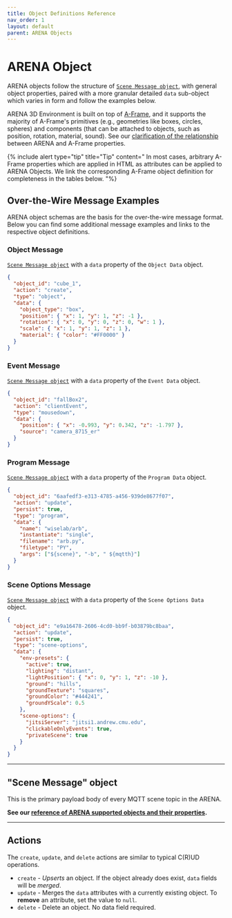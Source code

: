 ```yaml
---
title: Object Definitions Reference
nav_order: 1
layout: default
parent: ARENA Objects
---
```


# ARENA Object

ARENA objects follow the structure of [`Scene Message object`](#scene-message-object), with general object properties, paired with a more granular detailed `data` sub-object which varies in form and follow the examples below.

ARENA 3D Environment is built on top of [A-Frame](https://aframe.io/), and it supports the majority of A-Frame's primitives (e.g., geometries like boxes, circles, spheres) and components (that can be attached to objects, such as position, rotation, material, sound). See our [clarification of the relationship](/content/schemas/#arena-objects-and-a-frame) between ARENA and A-Frame properties.

{% include alert type="tip" title="Tip" content="
In most cases, arbitrary A-Frame properties which are applied in HTML as attributes can be applied to ARENA Objects. We link the corresponding A-Frame object definition for completeness in the tables below.
"%}

## Over-the-Wire Message Examples

ARENA object schemas are the basis for the over-the-wire message format. Below you can find some additional message examples and links to the respective object definitions.

### Object Message

[`Scene Message object`](#scene-message-object) with a `data` property of the `Object Data` object.

```json
{
  "object_id": "cube_1",
  "action": "create",
  "type": "object",
  "data": {
    "object_type": "box",
    "position": { "x": 1, "y": 1, "z": -1 },
    "rotation": { "x": 0, "y": 0, "z": 0, "w": 1 },
    "scale": { "x": 1, "y": 1, "z": 1 },
    "material": { "color": "#FF0000" }
  }
}
```

### Event Message

[`Scene Message object`](#scene-message-object) with a `data` property of the `Event Data` object.

```json
{
  "object_id": "fallBox2",
  "action": "clientEvent",
  "type": "mousedown",
  "data": {
    "position": { "x": -0.993, "y": 0.342, "z": -1.797 },
    "source": "camera_8715_er"
  }
}
```

### Program Message

[`Scene Message object`](#scene-message-object) with a `data` property of the `Program Data` object.

```json
{
  "object_id": "6aafedf3-e313-4785-a456-939de8677f07",
  "action": "update",
  "persist": true,
  "type": "program",
  "data": {
    "name": "wiselab/arb",
    "instantiate": "single",
    "filename": "arb.py",
    "filetype": "PY",
    "args": ["${scene}", "-b", " ${mqtth}"]
  }
}
```

### Scene Options Message

[`Scene Message object`](#scene-message-object) with a `data` property of the `Scene Options Data` object.

```json
{
  "object_id": "e9a16478-2606-4cd0-bb9f-b03879bc8baa",
  "action": "update",
  "persist": true,
  "type": "scene-options",
  "data": {
    "env-presets": {
      "active": true,
      "lighting": "distant",
      "lightPosition": { "x": 0, "y": 1, "z": -10 },
      "ground": "hills",
      "groundTexture": "squares",
      "groundColor": "#444241",
      "groundYScale": 0.5
    },
    "scene-options": {
      "jitsiServer": "jitsi1.andrew.cmu.edu",
      "clickableOnlyEvents": true,
      "privateScene": true
    }
  }
}
```

---

## "Scene Message" object

This is the primary payload body of every MQTT scene topic in the ARENA.

**See our [reference of ARENA supported objects and their properties](/content/schemas/message).**

---

## Actions

The `create`, `update`, and `delete` actions are similar to typical C\(R\)UD operations.

- `create` - _Upserts_ an object. If the object already does exist, `data` fields will be _merged_.
- `update` - Merges the `data` attributes with a currently existing object. To **remove** an attribute, set the value
  to `null`.
- `delete` - Delete an object. No data field required.

